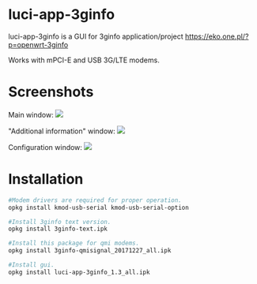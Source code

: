 # luci-app-3ginfo

luci-app-3ginfo is a GUI for 3ginfo application/project https://eko.one.pl/?p=openwrt-3ginfo

Works with mPCI-E and USB 3G/LTE modems.

# Screenshots
Main window:
![](https://github.com/IceG2020/luci-app-3ginfo/blob/master/screen1.PNG)

"Additional information" window:
![](https://github.com/IceG2020/luci-app-3ginfo/blob/master/screen2.PNG)

Configuration window:
![](https://github.com/IceG2020/luci-app-3ginfo/blob/master/screen3.PNG)


# Installation
``` bash
#Modem drivers are required for proper operation.
opkg install kmod-usb-serial kmod-usb-serial-option

#Install 3ginfo text version.
opkg install 3ginfo-text.ipk

#Install this package for qmi modems.
opkg install 3ginfo-qmisignal_20171227_all.ipk

#Install gui.
opkg install luci-app-3ginfo_1.3_all.ipk
